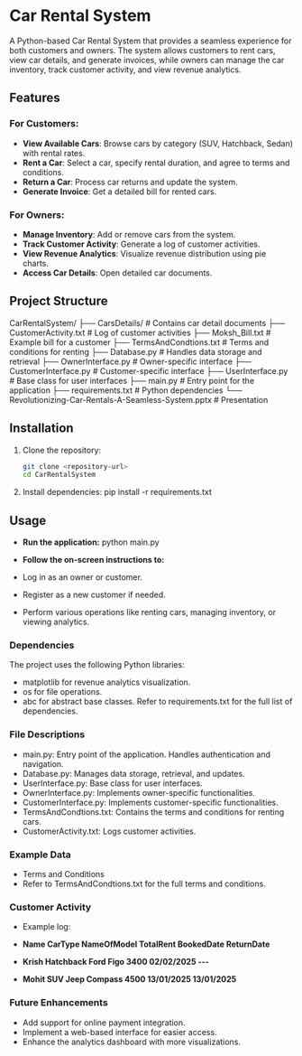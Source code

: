 # Car Rental System

A Python-based Car Rental System that provides a seamless experience for both customers and owners. The system allows customers to rent cars, view car details, and generate invoices, while owners can manage the car inventory, track customer activity, and view revenue analytics.

## Features

### For Customers:
- **View Available Cars**: Browse cars by category (SUV, Hatchback, Sedan) with rental rates.
- **Rent a Car**: Select a car, specify rental duration, and agree to terms and conditions.
- **Return a Car**: Process car returns and update the system.
- **Generate Invoice**: Get a detailed bill for rented cars.

### For Owners:
- **Manage Inventory**: Add or remove cars from the system.
- **Track Customer Activity**: Generate a log of customer activities.
- **View Revenue Analytics**: Visualize revenue distribution using pie charts.
- **Access Car Details**: Open detailed car documents.

## Project Structure
CarRentalSystem/ ├── CarsDetails/ # Contains car detail documents ├── CustomerActivity.txt # Log of customer activities ├── Moksh_Bill.txt # Example bill for a customer ├── TermsAndCondtions.txt # Terms and conditions for renting ├── Database.py # Handles data storage and retrieval ├── OwnerInterface.py # Owner-specific interface ├── CustomerInterface.py # Customer-specific interface ├── UserInterface.py # Base class for user interfaces ├── main.py # Entry point for the application ├── requirements.txt # Python dependencies └── Revolutionizing-Car-Rentals-A-Seamless-System.pptx # Presentation

## Installation

1. Clone the repository:
   ```bash
   git clone <repository-url>
   cd CarRentalSystem

2. Install dependencies:
    pip install -r requirements.txt

## Usage
- **Run the application:** python main.py

- **Follow the on-screen instructions to:**

- Log in as an owner or customer.
- Register as a new customer if needed.
- Perform various operations like renting cars, managing inventory, or viewing analytics.

### Dependencies
The project uses the following Python libraries:

- matplotlib for revenue analytics visualization.
- os for file operations.
- abc for abstract base classes.
Refer to requirements.txt for the full list of dependencies.

### File Descriptions
- main.py: Entry point of the application. Handles authentication and navigation.
- Database.py: Manages data storage, retrieval, and updates.
- UserInterface.py: Base class for user interfaces.
- OwnerInterface.py: Implements owner-specific functionalities.
- CustomerInterface.py: Implements customer-specific functionalities.
- TermsAndCondtions.txt: Contains the terms and conditions for renting cars.
- CustomerActivity.txt: Logs customer activities.
### Example Data
- Terms and Conditions
- Refer to TermsAndCondtions.txt for the full terms and conditions.

### Customer Activity
- Example log:

- **Name    CarType     NameOfModel     TotalRent   BookedDate   ReturnDate**
- **Krish   Hatchback   Ford Figo       3400        02/02/2025   ---**
- **Mohit   SUV         Jeep Compass    4500        13/01/2025   13/01/2025**

### Future Enhancements
- Add support for online payment integration.
- Implement a web-based interface for easier access.
- Enhance the analytics dashboard with more visualizations.
